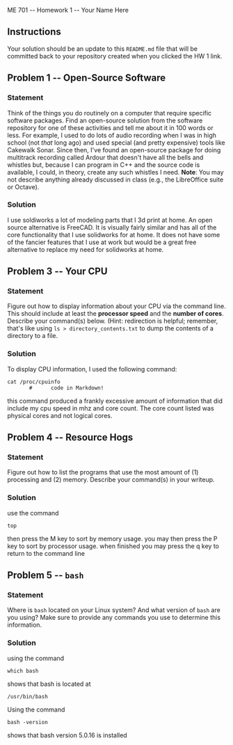  ME 701 -- Homework 1 -- Your Name Here

## Instructions

Your solution should be an update to this `README.md` file that will be
committed back to your repository created when you clicked the HW 1 link.

## Problem 1 -- Open-Source Software

### Statement

Think of the things you do routinely on a computer that require
specific software packages.  Find an
open-source solution from the software repository
for one of these activities and tell me about it in 100 words or less.
For example, I used to do lots of audio recording when I was in
high school (not *that* long ago) and used special (and
pretty expensive) tools like
Cakewalk Sonar.  Since then, I've found an
open-source package for doing multitrack
recording called Ardour that doesn't have all the bells and
whistles but, because I can program in C++ and the
source code is available, I could, in theory,
create any such whistles I need.  **Note**: You may not
describe anything already discussed in class (e.g., the LibreOffice suite
or Octave).

### Solution

I use soldiworks a lot of modeling parts that I 3d print at home.  An open
source alternative is FreeCAD.  It is visually fairly similar and has all
of the core functionality that I use solidworks for at home.  It does not
have some of the fancier features that I use at work but would be a great
free alternative to replace my need for solidworks at home.

## Problem 3 -- Your CPU

### Statement
Figure out how to display information about your CPU via the
command line.  This should include at least the **processor
speed** and the **number of cores**.  Describe your command(s) below.
(Hint: redirection is helpful; remember, that's like
using `ls > directory_contents.txt` to dump the contents of a directory to a file.

### Solution

To display CPU information, I used the following command:

```
cat /proc/cpuinfo
       #      code in Markdown!
```
this command produced a frankly excessive amount of information that did
include my cpu speed in mhz and core count.  The core count listed was
physical cores and not logical cores.

## Problem 4 -- Resource Hogs

### Statement

Figure out how to list the programs that use the most
amount of (1) processing and (2) memory.  Describe your command(s)
in your writeup.

### Solution

use the command

```
top
```
then press the M key to sort by memory usage.
you may then press the P key to sort by processor usage.
when finished you may press the q key to return to the command line

## Problem 5 -- `bash`

### Statement

Where is `bash` located on your Linux system?  And what version of
`bash` are you using?  Make sure to provide any commands you use to
determine this information.

### Solution
using the command

```
which bash
```
shows that bash is located at
```
/usr/bin/bash
```

Using the command
```
bash -version
```
shows that bash version 5.0.16 is installed
